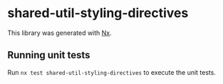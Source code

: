 # shared-util-styling-directives

This library was generated with [Nx](https://nx.dev).

## Running unit tests

Run `nx test shared-util-styling-directives` to execute the unit tests.
